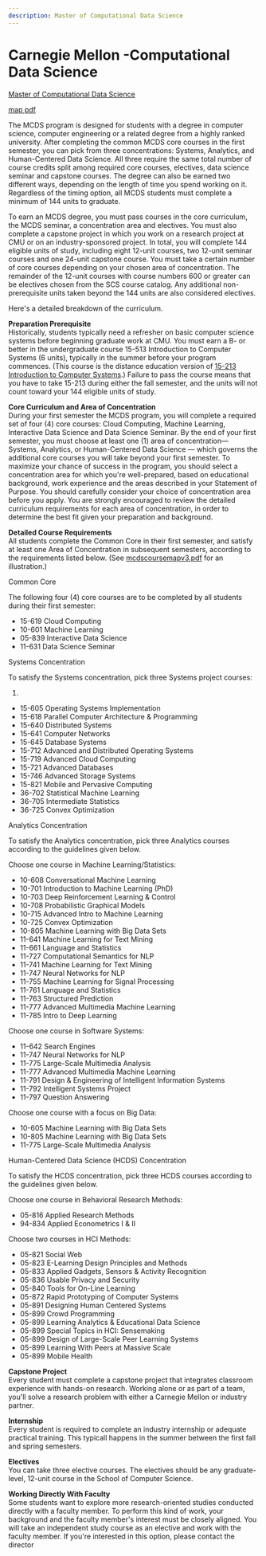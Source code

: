 ```yaml
---
description: Master of Computational Data Science
---
```


# Carnegie Mellon -Computational Data Science

[Master of Computational Data Science](https://mcds.cs.cmu.edu/learn-us-overview)

[map pdf](https://mcds.cs.cmu.edu/sites/default/files/mcdscoursemapv3.pdf)

The MCDS program is designed for students with a degree in computer science, computer engineering or a related degree from a highly ranked university. After completing the common MCDS core courses in the first semester, you can pick from three concentrations: Systems, Analytics, and Human-Centered Data Science. All three require the same total number of course credits split among required core courses, electives, data science seminar and capstone courses. The degree can also be earned two different ways, depending on the length of time you spend working on it. Regardless of the timing option, all MCDS students must complete a minimum of 144 units to graduate.

To earn an MCDS degree, you must pass courses in the core curriculum, the MCDS seminar, a concentration area and electives. You must also complete a capstone project in which you work on a research project at CMU or on an industry-sponsored project. In total, you will complete 144 eligible units of study, including eight 12-unit courses, two 12-unit seminar courses and one 24-unit capstone course. You must take a certain number of core courses depending on your chosen area of concentration. The remainder of the 12-unit courses with course numbers 600 or greater can be electives chosen from the SCS course catalog. Any additional non-prerequisite units taken beyond the 144 units are also considered electives.

Here's a detailed breakdown of the curriculum.

**Preparation Prerequisite**  
Historically, students typically need a refresher on basic computer science systems before beginning graduate work at CMU. You must earn a B- or better in the undergraduate course 15-513 Introduction to Computer Systems \(6 units\), typically in the summer before your program commences. \(This course is the distance education version of [15-213 Introduction to Computer Systems](http://www.cs.cmu.edu/~213/).\) Failure to pass the course means that you have to take 15-213 during either the fall semester, and the units will not count toward your 144 eligible units of study.

**Core Curriculum and Area of Concentration**  
During your first semester the MCDS program, you will complete a required set of four \(4\) core courses: Cloud Computing, Machine Learning, Interactive Data Science and Data Science Seminar. By the end of your first semester, you must choose at least one \(1\) area of concentration— Systems, Analytics, or Human-Centered Data Science — which governs the additional core courses you will take beyond your first semester. To maximize your chance of success in the program, you should select a concentration area for which you're well-prepared, based on educational background, work experience and the areas described in your Statement of Purpose.  You should carefully consider your choice of concentration area before you apply. You are strongly encouraged to review the detailed curriculum requirements for each area of concentration, in order to determine the best fit given your preparation and background.   
  
**Detailed Course Requirements**  
All students complete the Common Core in their first semester, and satisfy at least one Area of Concentration in subsequent semesters, according to the requirements listed below. \(See [mcdscoursemapv3.pdf](https://mcds.cs.cmu.edu/sites/default/files/mcdscoursemapv3.pdf) for an illustration.\)

Common Core

The following four \(4\) core courses are to be completed by all students during their first semester:

* 15-619 Cloud Computing
* 10-601 Machine Learning
* 05-839 Interactive Data Science
* 11-631 Data Science Seminar

Systems Concentration

To satisfy the Systems concentration, pick three Systems project courses:

1. 
* 15-605 Operating Systems Implementation
* 15-618 Parallel Computer Architecture & Programming
* 15-640 Distributed Systems
* 15-641 Computer Networks
* 15-645 Database Systems
* 15-712 Advanced and Distributed Operating Systems
* 15-719 Advanced Cloud Computing
* 15-721 Advanced Databases
* 15-746 Advanced Storage Systems
* 15-821 Mobile and Pervasive Computing
* 36-702 Statistical Machine Learning
* 36-705 Intermediate Statistics
* 36-725 Convex Optimization

Analytics Concentration

To satisfy the Analytics concentration, pick three Analytics courses according to the guidelines given below.

Choose one course in Machine Learning/Statistics:

* 10-608 Conversational Machine Learning
* 10-701 Introduction to Machine Learning \(PhD\)
* 10-703 Deep Reinforcement Learning & Control
* 10-708 Probabilistic Graphical Models
* 10-715 Advanced Intro to Machine Learning
* 10-725 Convex Optimization
* 10-805 Machine Learning with Big Data Sets
* 11-641 Machine Learning for Text Mining
* 11-661 Language and Statistics
* 11-727 Computational Semantics for NLP
* 11-741 Machine Learning for Text Mining
* 11-747 Neural Networks for NLP
* 11-755 Machine Learning for Signal Processing
* 11-761 Language and Statistics
* 11-763 Structured Prediction
* 11-777 Advanced Multimedia Machine Learning
* 11-785 Intro to Deep Learning

Choose one course in Software Systems:

* 11-642 Search Engines
* 11-747 Neural Networks for NLP
* 11-775 Large-Scale Multimedia Analysis
* 11-777 Advanced Multimedia Machine Learning
* 11-791 Design & Engineering of Intelligent Information Systems
* 11-792 Intelligent Systems Project
* 11-797 Question Answering

Choose one course with a focus on Big Data:

* 10-605 Machine Learning with Big Data Sets
* 10-805 Machine Learning with Big Data Sets
* 11-775 Large-Scale Multimedia Analysis

Human-Centered Data Science \(HCDS\) Concentration

To satisfy the HCDS concentration, pick three HCDS courses according to the guidelines given below.

Choose one course in Behavioral Research Methods:

* 05-816 Applied Research Methods
* 94-834 Applied Econometrics I & II

Choose two courses in HCI Methods:

* 05-821 Social Web
* 05-823 E-Learning Design Principles and Methods
* 05-833 Applied Gadgets, Sensors & Activity Recognition
* 05-836 Usable Privacy and Security
* 05-840 Tools for On-Line Learning
* 05-872 Rapid Prototyping of Computer Systems
* 05-891 Designing Human Centered Systems
* 05-899 Crowd Programming
* 05-899 Learning Analytics & Educational Data Science
* 05-899 Special Topics in HCI: Sensemaking
* 05-899 Design of Large-Scale Peer Learning Systems
* 05-899 Learning With Peers at Massive Scale
* 05-899 Mobile Health

**Capstone Project**  
Every student must complete a capstone project that integrates  classroom experience with hands-on research. Working alone or as part of a team, you'll solve a research problem with either a Carnegie Mellon or industry partner.

**Internship**  
Every student is required to complete an industry internship or adequate practical training. This typicall happens in the summer between the first fall and spring semesters.

**Electives**  
You can take three elective courses. The electives should be any graduate-level, 12-unit course in the School of Computer Science.

**Working Directly With Faculty**  
Some students want to explore more research-oriented studies conducted directly with a faculty member. To perform this kind of work, your background and the faculty member's interest must be closely aligned. You will take an independent study course as an elective and work with the faculty member. If you're interested in this option, please contact the director



